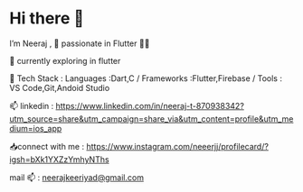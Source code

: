 
# Hi there 👋
 I’m Neeraj , 🚀 passionate  in Flutter 🧑‍💻


🔭  currently exploring in flutter

🧰 Tech Stack  : Languages :Dart,C / Frameworks :Flutter,Firebase / Tools : VS Code,Git,Andoid Studio

 📫  linkedin : https://www.linkedin.com/in/neeraj-t-870938342?utm_source=share&utm_campaign=share_via&utm_content=profile&utm_medium=ios_app
 
 📥connect with me : https://www.instagram.com/neeerjj/profilecard/?igsh=bXk1YXZzYmhyNThs

 mail 📫 : neerajkeeriyad@gmail.com
   
 
        
          


            
          
          
          
 

<!--
**Neeraj1552/Neeraj1552** is a ✨ _special_ ✨ repository because its `README.md` (this file) appears on your GitHub profile.

Here are some ideas to get you started:

- 🔭 I’m currently working on ...
- 🌱 I’m currently learning ...
- 👯 I’m looking to collaborate on ...
- 🤔 I’m looking for help with ...
- 💬 Ask me about ...
- 📫 How to reach me: ...
- 😄 Pronouns: ...
- ⚡ Fun fact: ...
-->
